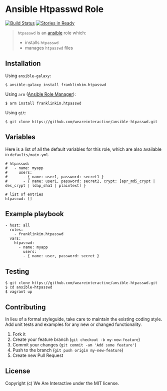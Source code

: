 # Ansible Htpasswd Role

[![Build Status](https://travis-ci.org/weareinteractive/ansible-htpasswd.png?branch=master)](https://travis-ci.org/weareinteractive/ansible-htpasswd)
[![Stories in Ready](https://badge.waffle.io/weareinteractive/ansible-htpasswd.svg?label=ready&title=Ready)](http://waffle.io/weareinteractive/ansible-htpasswd)

> `htpasswd` is an [ansible](http://www.ansible.com) role which: 
> 
> * installs `htpasswd`
> * manages `htpasswd` files

## Installation

Using `ansible-galaxy`:

```
$ ansible-galaxy install franklinkim.htpasswd
```

Using `arm` ([Ansible Role Manager](https://github.com/mirskytech/ansible-role-manager/)):

```
$ arm install franklinkim.htpasswd
```

Using `git`:

```
$ git clone https://github.com/weareinteractive/ansible-htpasswd.git
```

## Variables

Here is a list of all the default variables for this role, which are also available in `defaults/main.yml`.

```
# htpasswd:
#   - name: myapp
#     users:
#       - { name: user1, password: secret1 }
#       - { name: user1, password: secret2, crypt: [apr_md5_crypt | des_crypt | ldap_sha1 | plaintext] }

# list of entries
htpasswd: []
```

## Example playbook

```
- host: all
  roles: 
    - franklinkim.htpasswd
  vars:
    htpasswd:
      - name: myapp
        users:
        - { name: user, password: secret }
```

## Testing

```
$ git clone https://github.com/weareinteractive/ansible-htpasswd.git
$ cd ansible-htpasswd
$ vagrant up
```

## Contributing
In lieu of a formal styleguide, take care to maintain the existing coding style. Add unit tests and examples for any new or changed functionality.

1. Fork it
2. Create your feature branch (`git checkout -b my-new-feature`)
3. Commit your changes (`git commit -am 'Add some feature'`)
4. Push to the branch (`git push origin my-new-feature`)
5. Create new Pull Request

## License
Copyright (c) We Are Interactive under the MIT license.
